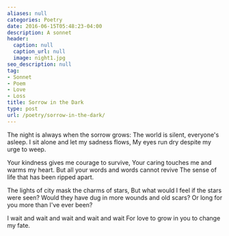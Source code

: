 ```yaml
---
aliases: null
categories: Poetry
date: 2016-06-15T05:48:23-04:00
description: A sonnet
header:
  caption: null
  caption_url: null
  image: night1.jpg
seo_description: null
tag:
- Sonnet
- Poem
- Love
- Loss
title: Sorrow in the Dark
type: post
url: /poetry/sorrow-in-the-dark/
---
```


The night is always when the sorrow grows:
The world is silent, everyone's asleep.
I sit alone and let my sadness flows,
My eyes run dry despite my urge to weep.

Your kindness gives me courage to survive,
Your caring touches me and warms my heart.
But all your words and words cannot revive
The sense of life that has been ripped apart.

The lights of city mask the charms of stars,
But what would I feel if the stars were seen?
Would they have dug in more wounds and old scars?
Or long for you more than I've ever been?

I wait and wait and wait and wait and wait
For love to grow in you to change my fate.

